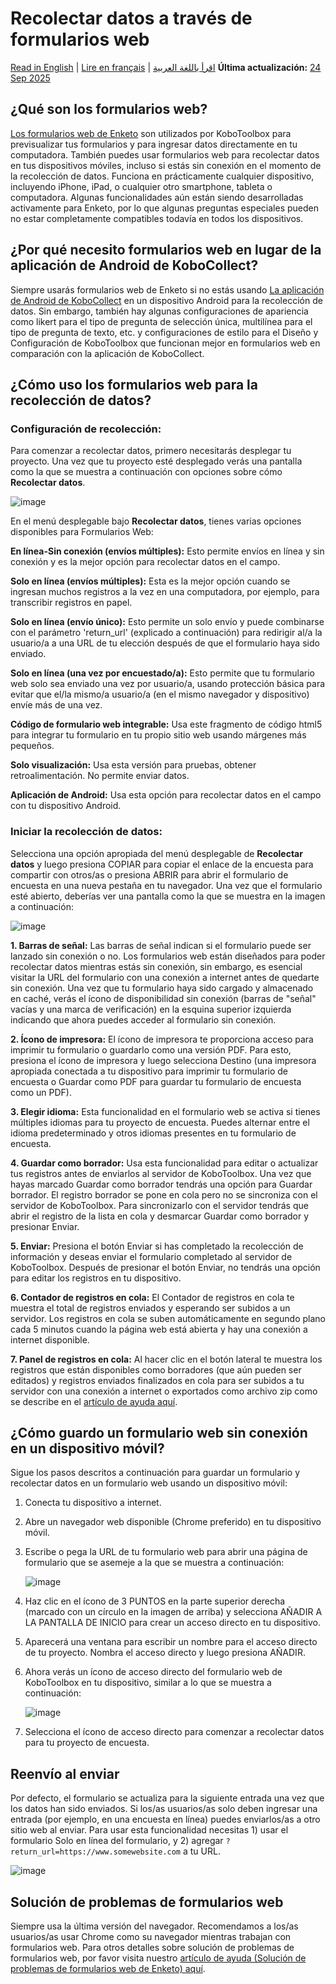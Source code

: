 # Recolectar datos a través de formularios web
<a href="../data_through_webforms.html">Read in English</a> | <a href="../fr/data_through_webforms.html">Lire en français</a> | <a href="../ar/data_through_webforms.html">اقرأ باللغة العربية</a>
**Última actualización:** <a href="https://github.com/kobotoolbox/docs/blob/9153704b013430e55a763ac5c392dd30ae5d6bb9/source/data_through_webforms.md" class="reference">24 Sep 2025</a>

## ¿Qué son los formularios web?

[Los formularios web de Enketo](enketo.md) son utilizados por KoboToolbox para previsualizar tus formularios y
para ingresar datos directamente en tu computadora. También puedes usar formularios web para
recolectar datos en tus dispositivos móviles, incluso si estás sin conexión en el momento de
la recolección de datos. Funciona en prácticamente cualquier dispositivo, incluyendo iPhone, iPad, o
cualquier otro smartphone, tableta o computadora. Algunas funcionalidades aún están siendo
desarrolladas activamente para Enketo, por lo que algunas preguntas especiales pueden no estar completamente
compatibles todavía en todos los dispositivos.

## ¿Por qué necesito formularios web en lugar de la aplicación de Android de KoboCollect?

Siempre usarás formularios web de Enketo si no estás usando [La aplicación de Android de KoboCollect](https://support.kobotoolbox.org/kobocollect_on_android_latest.html) en un
dispositivo Android para la recolección de datos. Sin embargo, también hay algunas configuraciones de apariencia
como likert para el tipo de pregunta de selección única, multilínea para el tipo de pregunta de texto, etc. y configuraciones de estilo para el Diseño y Configuración de KoboToolbox que funcionan mejor en formularios web en comparación con la aplicación de KoboCollect.

## ¿Cómo uso los formularios web para la recolección de datos?

### Configuración de recolección:

Para comenzar a recolectar datos, primero necesitarás desplegar tu proyecto. Una vez que tu
proyecto esté desplegado verás una pantalla como la que se muestra a continuación con opciones sobre cómo
**Recolectar datos**.

![image](/images/data_through_webforms/collection_settings.png)

En el menú desplegable bajo **Recolectar datos**, tienes varias opciones disponibles
para Formularios Web:

**En línea-Sin conexión (envíos múltiples):** Esto permite envíos en línea y sin conexión y es la mejor opción para recolectar datos en el campo.

**Solo en línea (envíos múltiples):** Esta es la mejor opción cuando se ingresan
muchos registros a la vez en una computadora, por ejemplo, para transcribir registros en papel.

**Solo en línea (envío único):** Esto permite un solo envío y puede
combinarse con el parámetro 'return_url' (explicado a continuación) para redirigir al/a la usuario/a a
una URL de tu elección después de que el formulario haya sido enviado.

**Solo en línea (una vez por encuestado/a):** Esto permite que tu formulario web solo sea
enviado una vez por usuario/a, usando protección básica para evitar que el/la mismo/a usuario/a (en el
mismo navegador y dispositivo) envíe más de una vez.

**Código de formulario web integrable:** Usa este fragmento de código html5 para integrar tu formulario
en tu propio sitio web usando márgenes más pequeños.

**Solo visualización:** Usa esta versión para pruebas, obtener retroalimentación. No permite
enviar datos.

**Aplicación de Android:** Usa esta opción para recolectar datos en el campo con tu
dispositivo Android.

### Iniciar la recolección de datos:

Selecciona una opción apropiada del menú desplegable de **Recolectar datos** y luego presiona COPIAR
para copiar el enlace de la encuesta para compartir con otros/as o presiona ABRIR para abrir el formulario de encuesta en una nueva pestaña en tu navegador. Una vez que el formulario esté abierto, deberías ver una
pantalla como la que se muestra en la imagen a continuación:

![image](/images/data_through_webforms/data_collection.jpg)

**1. Barras de señal:** Las barras de señal indican si el formulario puede ser lanzado
sin conexión o no. Los formularios web están diseñados para poder recolectar datos mientras estás
sin conexión, sin embargo, es esencial visitar la URL del formulario con una conexión a internet
antes de quedarte sin conexión. Una vez que tu formulario haya sido cargado y almacenado en caché,
verás el ícono de disponibilidad sin conexión (barras de "señal" vacías y una marca de verificación)
en la esquina superior izquierda indicando que ahora puedes acceder al formulario sin conexión.

**2. Ícono de impresora:** El ícono de impresora te proporciona acceso para imprimir tu formulario o
guardarlo como una versión PDF. Para esto, presiona el ícono de impresora y luego selecciona
Destino (una impresora apropiada conectada a tu dispositivo para imprimir tu
formulario de encuesta o Guardar como PDF para guardar tu formulario de encuesta como un PDF).

**3. Elegir idioma:** Esta funcionalidad en el formulario web se activa si tienes
múltiples idiomas para tu proyecto de encuesta. Puedes alternar entre el
idioma predeterminado y otros idiomas presentes en tu formulario de encuesta.

**4. Guardar como borrador:** Usa esta funcionalidad para editar o actualizar tus registros antes
de enviarlos al servidor de KoboToolbox. Una vez que hayas marcado Guardar como borrador
tendrás una opción para Guardar borrador. El registro borrador se pone en cola pero no
se sincroniza con el servidor de KoboToolbox. Para sincronizarlo con el servidor tendrás que abrir
el registro de la lista en cola y desmarcar Guardar como borrador y presionar Enviar.

**5. Enviar:** Presiona el botón Enviar si has completado la recolección de
información y deseas enviar el formulario completado al servidor de KoboToolbox. Después
de presionar el botón Enviar, no tendrás una opción para editar los registros en
tu dispositivo.

**6. Contador de registros en cola:** El Contador de registros en cola te muestra el total
de registros enviados y esperando ser subidos a un servidor. Los registros en cola
se suben automáticamente en segundo plano cada 5 minutos cuando la
página web está abierta y hay una conexión a internet disponible.

**7. Panel de registros en cola:** Al hacer clic en el botón lateral te muestra los registros que
están disponibles como borradores (que aún pueden ser editados) y registros enviados finalizados en cola para ser subidos a tu servidor con una conexión a internet
o exportados como archivo zip como se describe en el
[artículo de ayuda aquí](manual_upload.md).

## ¿Cómo guardo un formulario web sin conexión en un dispositivo móvil?

Sigue los pasos descritos a continuación para guardar un formulario y recolectar datos en un formulario web
usando un dispositivo móvil:

1. Conecta tu dispositivo a internet.

2. Abre un navegador web disponible (Chrome preferido) en tu dispositivo móvil.

3. Escribe o pega la URL de tu formulario web para abrir una página de formulario que se asemeje a la
   que se muestra a continuación:

    ![image](/images/data_through_webforms/offline_webform.jpg)

4. Haz clic en el ícono de 3 PUNTOS en la parte superior derecha (marcado con un círculo en la imagen de arriba) y
   selecciona AÑADIR A LA PANTALLA DE INICIO para crear un acceso directo en tu dispositivo.

5. Aparecerá una ventana para escribir un nombre para el acceso directo de tu proyecto. Nombra el
   acceso directo y luego presiona AÑADIR.

6. Ahora verás un ícono de acceso directo del formulario web de KoboToolbox en tu dispositivo, similar
   a lo que se muestra a continuación:

    ![image](/images/data_through_webforms/kobo_icon.png)

7. Selecciona el ícono de acceso directo para comenzar a recolectar datos para tu proyecto de encuesta.

## Reenvío al enviar

Por defecto, el formulario se actualiza para la siguiente entrada una vez que los datos han sido
enviados. Si los/as usuarios/as solo deben ingresar una entrada (por ejemplo, en una encuesta
en línea) puedes enviarlos/as a otro sitio web al enviar. Para usar esta
funcionalidad necesitas 1) usar el formulario Solo en línea del formulario, y 2) agregar
`?return_url=https://www.somewebsite.com` a tu URL.

![image](/images/data_through_webforms/url-single.png)

## Solución de problemas de formularios web

Siempre usa la última versión del navegador. Recomendamos a los/as usuarios/as usar Chrome
como su navegador mientras trabajan con formularios web. Para otros detalles sobre
solución de problemas de formularios web, por favor visita nuestro
[artículo de ayuda (Solución de problemas de formularios web de Enketo) aquí](troubleshooting_webforms.md).